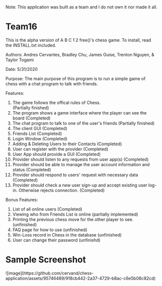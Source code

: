 Note: This application was built as a team and I do not own it nor made it all.

# Team16
This is the alpha version of A B C 1 2 free()'s chess game. To install, read the INSTALL.txt included. 

Authors: Andres Cervantes, Bradley Chu, James Guise, Trenton Nguyen, & Taylor Togami 

Date: 5/31/2020

Purpose: The main purpose of this program is to run a simple game of chess with a chat program to talk with friends. 

Features:
1. The game follows the offical rules of Chess.     
    (Partially finished)
2. The program shows a game interface where the player can see the board
    (Completed)
3. The chat program to talk to one of the user's friends
    (Partially finished)
4. The client GUI
    (Completed)
5. Friends List
    (Completed)
6. Login Window
    (Completed)
7. Adding & Deleting Users to their Contacts
    (Completed)
8. User can register with the provider
    (Completed)
9. User App should provide a GUI
    (Completed)
10. Provider should listen to any requests from user app(s)
    (Completed)
11. Provider should be able to manage the user account information and status
    (Completed)
12. Provider should respond to users' request with necessary data
    (Completed)
13. Provider should check a new user sign-up and accept existing user log-in. Otherwise rejects connection.
    (Completed)

Bonus Features:
1. List of all online users
    (Completed)
2. Viewing who from Friends List is online 
    (partially implemented)
3. Printing the previous chess move for the other player to see.
    (unfinished)
4. FAQ page for how to use
    (unfinished)
5. Win-Loss record in Chess in the database
    (unfinished)
6. User can change their password
    (unfinishd)



<h1>Sample Screenshot</h1>
![image](https://github.com/cervand/chess-application/assets/95746489/918cb442-2a37-4729-b8ac-c6e5b08c82cd)

